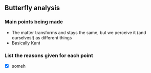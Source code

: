 ## Butterfly analysis
### Main points being made
- The matter transforms and stays the same, but we perceive it (and ourselves!) as different things
- Basically Kant
### List the reasons given for each point
- [x] someh